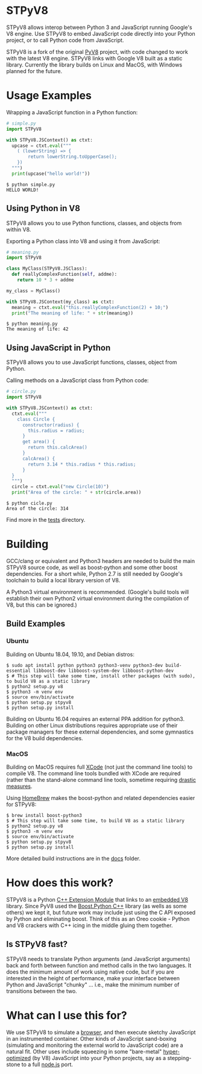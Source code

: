 # STPyV8

STPyV8 allows interop between Python 3 and JavaScript running Google's V8 engine.  Use STPyV8 to embed JavaScript code directly into your Python project, or to call Python code from JavaScript.

STPyV8 is a fork of the original [PyV8](https://code.google.com/archive/p/pyv8/) project, with code changed to work with the latest V8 engine.  STPyV8 links with Google V8 built as a static library. Currently the library builds on Linux and MacOS, with Windows planned for the future.

# Usage Examples

Wrapping a JavaScript function in a Python function:

```Python
# simple.py
import STPyV8

with STPyV8.JSContext() as ctxt:
  upcase = ctxt.eval("""
    ( (lowerString) => {
        return lowerString.toUpperCase();
    })
  """)
  print(upcase("hello world!"))
```

```Shell
$ python simple.py
HELLO WORLD!
```

## Using Python in V8

STPyV8 allows you to use Python functions, classes, and objects from within V8.

Exporting a Python class into V8 and using it from JavaScript:

```Python
# meaning.py
import STPyV8

class MyClass(STPyV8.JSClass):
  def reallyComplexFunction(self, addme):
    return 10 * 3 + addme

my_class = MyClass()

with STPyV8.JSContext(my_class) as ctxt:
  meaning = ctxt.eval("this.reallyComplexFunction(2) + 10;")
  print("The meaning of life: " + str(meaning))
```

```Shell
$ python meaning.py
The meaning of life: 42
```

## Using JavaScript in Python

STPyV8 allows you to use JavaScript functions, classes, object from Python.

Calling methods on a JavaScript class from Python code:

```Python
# circle.py
import STPyV8

with STPyV8.JSContext() as ctxt:
  ctxt.eval("""
    class Circle {
      constructor(radius) {
        this.radius = radius;
      }
      get area() {
        return this.calcArea()
      }
      calcArea() {
        return 3.14 * this.radius * this.radius;
      }
  }
  """)
  circle = ctxt.eval("new Circle(10)")
  print("Area of the circle: " + str(circle.area))
```

```Shell
$ python cicle.py
Area of the circle: 314
```

Find more in the [tests](tests) directory.

# Building

GCC/clang or equivalent and Python3 headers are needed to build the main STPyV8 source code, as well as boost-python and some other boost dependencies. For a short while, Python 2.7 is still needed by Google's toolchain to build a local library version of V8.

A Python3 virtual environment is recommended.  (Google's build tools will establish their own Python2 virtual environment during the compilation of V8, but this can be ignored.)

## Build Examples

### Ubuntu
Building on Ubuntu 18.04, 19.10, and Debian distros:

```Shell
$ sudo apt install python python3 python3-venv python3-dev build-essential libboost-dev libboost-system-dev libboost-python-dev
$ # This step will take some time, install other packages (with sudo), to build V8 as a static library
$ python2 setup.py v8 
$ python3 -m venv env
$ source env/bin/activate
$ python setup.py stpyv8
$ python setup.py install
```

Building on Ubuntu 16.04 requires an external PPA addition for python3.  Building on other Linux distributions requires appropriate use of their package managers for these external dependencies, and some gymnastics for the V8 build dependencies.

### MacOS

Building on MacOS requires full [XCode](https://developer.apple.com/xcode/) (not just the command line tools) to compile V8.  The command line tools bundled with XCode are required (rather than the stand-alone command line tools, sometime requiring [drastic measures](https://bugs.chromium.org/p/chromium/issues/detail?id=729990#c1).

Using [HomeBrew](https://brew.sh) makes the boost-python and related dependencies easier for STPyV8:

```Shell
$ brew install boost-python3
$ # This step will take some time, to build V8 as a static library
$ python2 setup.py v8 
$ python3 -m venv env
$ source env/bin/activate
$ python setup.py stpyv8
$ python setup.py install
```

More detailed build instructions are in the [docs](docs/source/build.rst) folder.

# How does this work?
STPyV8 is a Python [C++ Extension Module](https://docs.python.org/3/c-api/index.html) that links to an [embedded V8](https://v8.dev/docs/embed) library.  Since PyV8 used the [Boost.Python C++](https://www.boost.org/doc/libs/1_70_0/libs/python/doc/html/index.html) library (as wells as some others) we kept it, but future work may include just using the C API exposed by Python and eliminating boost.  Think of this as an Oreo cookie - Python and V8 crackers with C++ icing in the middle gluing them together.

## Is STPyV8 fast?
STPyV8 needs to translate Python arguments (and JavaScript arguments) back and forth between function and method calls in the two languages. It does the minimum amount of work using native code, but if you are interested in the height of performance, make your interface between Python and JavaScript "chunky" ... i.e., make the minimum number of transitions between the two.

# What can I use this for?
We use STPyV8 to simulate a [browser](https://github.com/buffer/thug), and then execute sketchy JavaScript in an instrumented container.  Other kinds of JavaScript sand-boxing (simulating and monitoring the external world to JavaScript code) are a natural fit.  Other uses include squeezing in some "bare-metal" [hyper-optimized](https://nodesource.com/blog/why-the-new-v8-is-so-damn-fast/) (by V8) JavaScript into your Python projects, say as a stepping-stone to a full [node.js](https://nodejs.org/) port.
